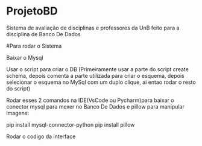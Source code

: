 # ProjetoBD
Sistema de avaliação de disciplinas e professores da UnB feito para a disciplina de Banco De Dados

#Para rodar o Sistema

Baixar o Mysql

Usar o script para criar o DB (Primeiramente usar a parte do script create schema, depois comenta a parte utilizada para criar o esquema, depois selecionar o esquema no MySql com um duplo clique, ai entao rodar o resto do script)

Rodar esses 2 comandos na IDE(VsCode ou Pycharm)para baixar o conector mysql para mexer no Banco De Dados e pillow para manipular imagens:

  pip install mysql-connector-python
  pip install pillow
  
Rodar o codigo da interface
